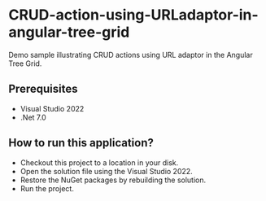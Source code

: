 # CRUD-action-using-URLadaptor-in-angular-tree-grid
Demo sample illustrating CRUD actions using URL adaptor in the Angular Tree Grid.

## Prerequisites

* Visual Studio 2022
* .Net 7.0

## How to run this application?

* Checkout this project to a location in your disk.
* Open the solution file using the Visual Studio 2022.
* Restore the NuGet packages by rebuilding the solution.
* Run the project.
